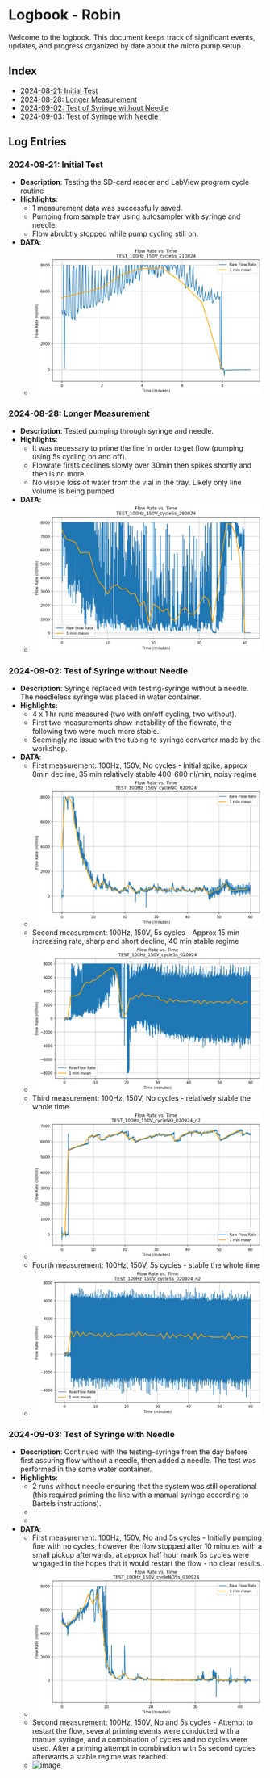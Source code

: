 # Logbook - Robin

Welcome to the logbook. This document keeps track of significant events, updates, and progress organized by date about the micro pump setup. 

## Index

- [2024-08-21: Initial Test](#2024-08-21-initial-test)
- [2024-08-28: Longer Measurement](#2024-08-28-longer-measurement)
- [2024-09-02: Test of Syringe without Needle](#2024-09-02-test-of-syringe-without-needle)
- [2024-09-03: Test of Syringe with Needle](#2024-09-02-test-of-syringe-with-needle)

## Log Entries

### 2024-08-21: Initial Test
- **Description**: Testing the SD-card reader and LabView program cycle routine
- **Highlights**: 
  - 1 measurement data was successfully saved.
  - Pumping from sample tray using autosampler with syringe and needle.
  - Flow abrubtly stopped while pump cycling still on.
- **DATA**: 
  - ![image](https://github.com/vgkinis/high_accuracy_vaporiser_NBI/blob/main/Robin_data/Flow_tests/TEST_100Hz_150V_cycle5s_210824.png)

### 2024-08-28: Longer Measurement
- **Description**: Tested pumping through syringe and needle.
- **Highlights**: 
  - It was necessary to prime the line in order to get flow (pumping using 5s cycling on and off).
  - Flowrate firsts declines slowly over 30min then spikes shortly and then is no more.
  - No visible loss of water from the vial in the tray. Likely only line volume is being pumped
- **DATA**: 
  - ![image](https://github.com/vgkinis/high_accuracy_vaporiser_NBI/blob/main/Robin_data/Flow_tests/TEST_100Hz_150V_cycle5s_280824.png)

### 2024-09-02: Test of Syringe without Needle
- **Description**: Syringe replaced with testing-syringe without a needle. The needleless syringe was placed in water container.
- **Highlights**: 
  - 4 x 1 hr runs measured (two with on/off cycling, two without).
  - First two measurements show instability of the flowrate, the following two were much more stable.
  - Seemingly no issue with the tubing to syringe converter made by the workshop.
- **DATA**: 
  - First measurement: 100Hz, 150V, No cycles - Initial spike, approx 8min decline, 35 min relatively stable 400-600 nl/min, noisy regime
  - ![image](https://github.com/vgkinis/high_accuracy_vaporiser_NBI/blob/main/Robin_data/Flow_tests/TEST_100Hz_150V_cycleNO_020924.png)
  - Second measurement: 100Hz, 150V, 5s cycles - Approx 15 min increasing rate, sharp and short decline, 40 min stable regime
  - ![image](https://github.com/vgkinis/high_accuracy_vaporiser_NBI/blob/main/Robin_data/Flow_tests/TEST_100Hz_150V_cycle5s_020924.png)
  - Third measurement: 100Hz, 150V, No cycles - relatively stable the whole time
  - ![image](https://github.com/vgkinis/high_accuracy_vaporiser_NBI/blob/main/Robin_data/Flow_tests/TEST_100Hz_150V_cycleNO_020924_n2.png)
  - Fourth measurement: 100Hz, 150V, 5s cycles - stable the whole time
  - ![image](https://github.com/vgkinis/high_accuracy_vaporiser_NBI/blob/main/Robin_data/Flow_tests/TEST_100Hz_150V_cycle5s_020924_n2.png)
  
### 2024-09-03: Test of Syringe with Needle
- **Description**: Continued with the testing-syringe from the day before first assuring flow without a needle, then added a needle. The test was performed in the same water container.
- **Highlights**: 
  - 2 runs without needle ensuring that the system was still operational (this required priming the line with a manual syringe according to Bartels instructions).
  - 
  - 
- **DATA**: 
  - First measurement: 100Hz, 150V, No and 5s cycles - Initially pumping fine with no cycles, however the flow stopped after 10 minutes with a small pickup afterwards, at approx half hour mark 5s cycles were wngaged in the hopes that it would restart the flow - no clear results.
  - ![image](https://github.com/vgkinis/high_accuracy_vaporiser_NBI/blob/main/Robin_data/Flow_tests/TEST_100Hz_150V_cycleNO5s_030924.png)
  - Second measurement: 100Hz, 150V, No and 5s cycles - Attempt to restart the flow, several priming events were conducted with a manuel syringe, and a combination of cycles and no cycles were used. After a priming attempt in combination with 5s second cycles afterwards a stable regime was reached.
  - ![image](https://github.com/vgkinis/high_accuracy_vaporiser_NBI/blob/main/Robin_data/Flow_tests/TEST_100Hz_150V_cycleNO5s_020924_priming.png)



